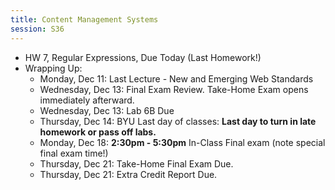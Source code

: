 ```yaml
---
title: Content Management Systems
session: S36
---
```


* HW 7, Regular Expressions, Due Today (Last Homework!)
* Wrapping Up:
    * Monday, Dec 11: Last Lecture - New and Emerging Web Standards
    * Wednesday, Dec 13: Final Exam Review. Take-Home Exam opens immediately afterward.
    * Wednesday, Dec 13: Lab 6B Due
    * Thursday, Dec 14: BYU Last day of classes: **Last day to turn in late homework or pass off labs.**
    * Monday, Dec 18: **2:30pm - 5:30pm** In-Class Final exam (note special final exam time!)
    * Thursday, Dec 21: Take-Home Final Exam Due.
    * Thursday, Dec 21: Extra Credit Report Due.

